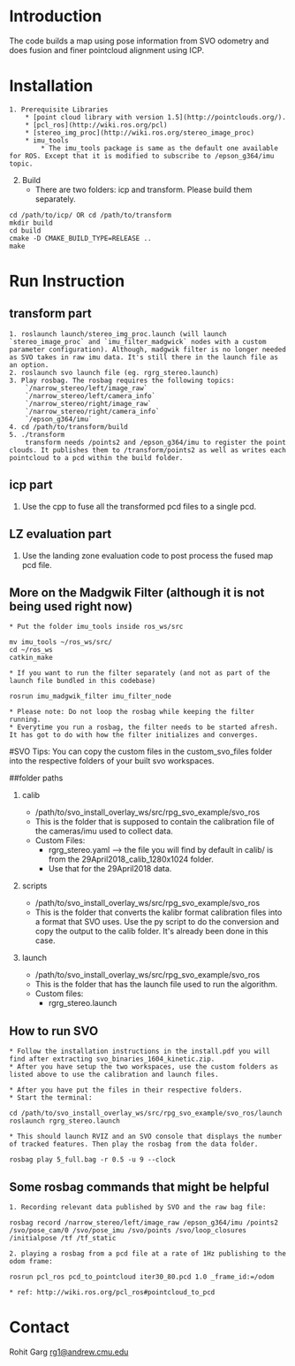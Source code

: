 # Introduction
The code builds a map using pose information from SVO odometry and does fusion and finer pointcloud alignment using ICP.

# Installation
	1. Prerequisite Libraries
		* [point cloud library with version 1.5](http://pointclouds.org/).
		* [pcl_ros](http://wiki.ros.org/pcl)
		* [stereo_img_proc](http://wiki.ros.org/stereo_image_proc)
		* imu_tools
			* The imu_tools package is same as the default one available for ROS. Except that it is modified to subscribe to /epson_g364/imu topic.

2. Build 
	* There are two folders: icp and transform. Please build them separately.
```
cd /path/to/icp/ OR cd /path/to/transform
mkdir build
cd build
cmake -D CMAKE_BUILD_TYPE=RELEASE ..
make
```

# Run Instruction
## transform part
	1. roslaunch launch/stereo_img_proc.launch (will launch `stereo_image_proc` and `imu_filter_madgwick` nodes with a custom parameter configuration). Although, madgwik filter is no longer needed as SVO takes in raw imu data. It's still there in the launch file as an option. 
	2. roslaunch svo launch file (eg. rgrg_stereo.launch)
	3. Play rosbag. The rosbag requires the following topics:  
		`/narrow_stereo/left/image_raw`  
		`/narrow_stereo/left/camera_info`  
		`/narrow_stereo/right/image_raw`  
		`/narrow_stereo/right/camera_info`  
		`/epson_g364/imu`
	4. cd /path/to/transform/build
	5. ./transform
		transform needs /points2 and /epson_g364/imu to register the point clouds. It publishes them to /transform/points2 as well as writes each pointcloud to a pcd within the build folder.

## icp part
1. Use the cpp to fuse all the transformed pcd files to a single pcd.

## LZ evaluation part
1. Use the landing zone evaluation code to post process the fused map pcd file.
  

## More on the Madgwik Filter (although it is not being used right now)
	* Put the folder imu_tools inside ros_ws/src
```
mv imu_tools ~/ros_ws/src/
cd ~/ros_ws
catkin_make
```

	* If you want to run the filter separately (and not as part of the launch file bundled in this codebase)
```
rosrun imu_madgwik_filter imu_filter_node
```
	* Please note: Do not loop the rosbag while keeping the filter running. 
	* Everytime you run a rosbag, the filter needs to be started afresh. It has got to do with how the filter initializes and converges.


#SVO Tips:
You can copy the custom files in the custom_svo_files folder into the respective folders of your built svo workspaces.

##folder paths

1. calib
	* /path/to/svo_install_overlay_ws/src/rpg_svo_example/svo_ros
	* This is the folder that is supposed to contain the calibration file of the cameras/imu used to collect data.
	* Custom Files:
		* rgrg_stereo.yaml --> the file you will find by default in calib/ is from the 29April2018_calib_1280x1024 folder.
		* Use that for the 29April2018 data.

2. scripts
	* /path/to/svo_install_overlay_ws/src/rpg_svo_example/svo_ros
	* This is the folder that converts the kalibr format calibration files into a format that SVO uses. Use the py script to do the conversion and copy the output to the calib folder. It's already been done in this case.


3. launch
	* /path/to/svo_install_overlay_ws/src/rpg_svo_example/svo_ros
	* This is the folder that has the launch file used to run the algorithm. 
	* Custom files:
		* rgrg_stereo.launch


## How to run SVO
	* Follow the installation instructions in the install.pdf you will find after extracting svo_binaries_1604_kinetic.zip.
	* After you have setup the two workspaces, use the custom folders as listed above to use the calibration and launch files.

	* After you have put the files in their respective folders.
	* Start the terminal:
```
cd /path/to/svo_install_overlay_ws/src/rpg_svo_example/svo_ros/launch
roslaunch rgrg_stereo.launch
```

	* This should launch RVIZ and an SVO console that displays the number of tracked features. Then play the rosbag from the data folder.
``` rosparam set /use_sim_time true
rosbag play 5_full.bag -r 0.5 -u 9 --clock
```


## Some rosbag commands that might be helpful
	1. Recording relevant data published by SVO and the raw bag file:
```
rosbag record /narrow_stereo/left/image_raw /epson_g364/imu /points2 /svo/pose_cam/0 /svo/pose_imu /svo/points /svo/loop_closures /initialpose /tf /tf_static
```

	2. playing a rosbag from a pcd file at a rate of 1Hz publishing to the odom frame:
```
rosrun pcl_ros pcd_to_pointcloud iter30_80.pcd 1.0 _frame_id:=/odom
```
	* ref: http://wiki.ros.org/pcl_ros#pointcloud_to_pcd 


# Contact
Rohit Garg
rg1@andrew.cmu.edu